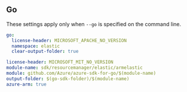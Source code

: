 ## Go

These settings apply only when `--go` is specified on the command line.

```yaml $(go) && !$(track2)
go:
  license-header: MICROSOFT_APACHE_NO_VERSION
  namespace: elastic
  clear-output-folder: true
```

``` yaml $(go) && $(track2)
license-header: MICROSOFT_MIT_NO_VERSION
module-name: sdk/resourcemanager/elastic/armelastic
module: github.com/Azure/azure-sdk-for-go/$(module-name)
output-folder: $(go-sdk-folder)/$(module-name)
azure-arm: true
```
